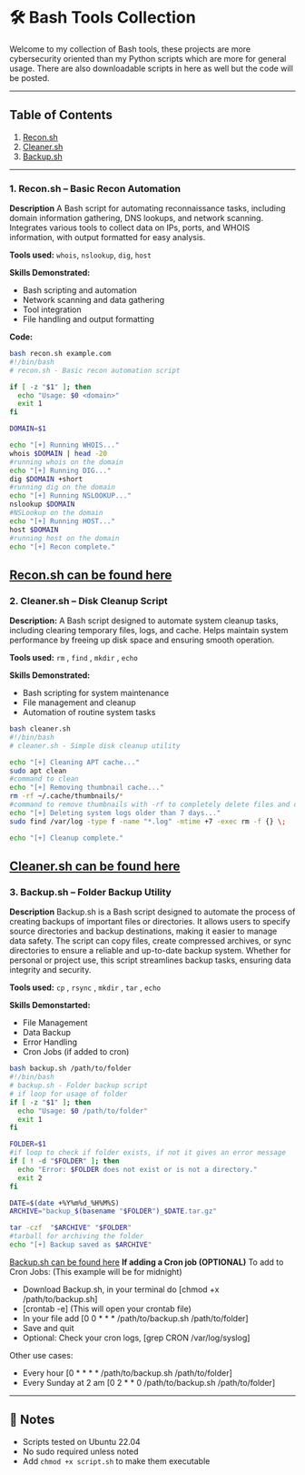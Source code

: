 # 🛠️ Bash Tools Collection
Welcome to my collection of Bash tools, these projects are more cybersecurity oriented than my Python scripts which are more for general usage. There are also downloadable scripts in here as well but the code will be posted.

---

## Table of Contents
1. [Recon.sh](#reconsh-can-be-found-here)
2. [Cleaner.sh](#cleanersh-can-be-found-here)
3. [Backup.sh](#backupsh-can-be-found-here)

---

### 1. **Recon.sh – Basic Recon Automation**

**Description**
A Bash script for automating reconnaissance tasks, including domain information gathering, DNS lookups, and network scanning. Integrates various tools to collect data on IPs, ports, and WHOIS information, with output formatted for easy analysis.

**Tools used:** `whois`, `nslookup`, `dig`, `host`

**Skills Demonstrated:**
- Bash scripting and automation
- Network scanning and data gathering
- Tool integration
- File handling and output formatting

**Code:**
```bash
bash recon.sh example.com
#!/bin/bash
# recon.sh - Basic recon automation script

if [ -z "$1" ]; then
  echo "Usage: $0 <domain>"
  exit 1
fi

DOMAIN=$1

echo "[+] Running WHOIS..."
whois $DOMAIN | head -20
#running whois on the domain
echo "[+] Running DIG..."
dig $DOMAIN +short
#running dig on the domain
echo "[+] Running NSLOOKUP..."
nslookup $DOMAIN
#NSLookup on the domain
echo "[+] Running HOST..."
host $DOMAIN
#running host on the domain
echo "[+] Recon complete."
```
[Recon.sh can be found here](/Bash-Tools/recon.sh)
---

### 2. **Cleaner.sh – Disk Cleanup Script**


**Description:**
A Bash script designed to automate system cleanup tasks, including clearing temporary files, logs, and cache. Helps maintain system performance by freeing up disk space and ensuring smooth operation.

**Tools used:** `rm` , `find` , `mkdir` , `echo`

**Skills Demonstrated:**
- Bash scripting for system maintenance
- File management and cleanup
- Automation of routine system tasks

```bash
bash cleaner.sh
#!/bin/bash
# cleaner.sh - Simple disk cleanup utility

echo "[+] Cleaning APT cache..."
sudo apt clean
#command to clean
echo "[+] Removing thumbnail cache..."
rm -rf ~/.cache/thumbnails/*
#command to remove thumbnails with -rf to completely delete files and directories
echo "[+] Deleting system logs older than 7 days..."
sudo find /var/log -type f -name "*.log" -mtime +7 -exec rm -f {} \;

echo "[+] Cleanup complete."
```
[Cleaner.sh can be found here](/Bash-Tools/cleaner.sh)
---

### 3. **Backup.sh – Folder Backup Utility**

**Description**
Backup.sh is a Bash script designed to automate the process of creating backups of important files or directories. It allows users to specify source directories and backup destinations, making it easier to manage data safety. The script can copy files, create compressed archives, or sync directories to ensure a reliable and up-to-date backup system. Whether for personal or project use, this script streamlines backup tasks, ensuring data integrity and security.

**Tools used:** `cp` , `rsync` , `mkdir` , `tar` , `echo`

**Skills Demonstarted:**
- File Management
- Data Backup
- Error Handling
- Cron Jobs (if added to cron)

```bash
bash backup.sh /path/to/folder
#!/bin/bash
# backup.sh - Folder backup script
# if loop for usage of folder
if [ -z "$1" ]; then
  echo "Usage: $0 /path/to/folder"
  exit 1
fi

FOLDER=$1
#if loop to check if folder exists, if not it gives an error message
if [ ! -d "$FOLDER" ]; then
  echo "Error: $FOLDER does not exist or is not a directory."
  exit 2
fi

DATE=$(date +%Y%m%d_%H%M%S)
ARCHIVE="backup_$(basename "$FOLDER")_$DATE.tar.gz"

tar -czf  "$ARCHIVE" "$FOLDER"
#tarball for archiving the folder
echo "[+] Backup saved as $ARCHIVE"
```
[Backup.sh can be found here](/Bash-Tools//backup.sh)
**If adding a Cron job (OPTIONAL)**
To add to Cron Jobs: (This example will be for midnight)
- Download Backup.sh, in your terminal do [chmod +x /path/to/backup.sh]
- [crontab -e] (This will open your crontab file)
- In your file add [0 0 * * * /path/to/backup.sh /path/to/folder]
- Save and quit
- Optional: Check your cron logs, [grep CRON /var/log/syslog]

Other use cases:
- Every hour [0 * * * * /path/to/backup.sh /path/to/folder]
- Every Sunday at 2 am [0 2 * * 0 /path/to/backup.sh /path/to/folder]
---

## 📄 Notes

- Scripts tested on Ubuntu 22.04
- No sudo required unless noted
- Add `chmod +x script.sh` to make them executable
